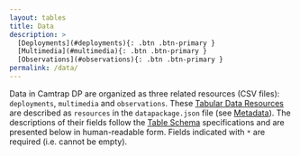 ```yaml
---
layout: tables
title: Data
description: >
  [Deployments](#deployments){: .btn .btn-primary }
  [Multimedia](#multimedia){: .btn .btn-primary }
  [Observations](#observations){: .btn .btn-primary }
permalink: /data/
---
```


Data in Camtrap DP are organized as three related resources (CSV files): `deployments`, `multimedia` and `observations`. These [Tabular Data Resources](https://specs.frictionlessdata.io/tabular-data-resource/) are described as `resources` in the `datapackage.json` file (see [Metadata](../metadata)). The descriptions of their fields follow the [Table Schema](https://specs.frictionlessdata.io/table-schema/) specifications and are presented below in human-readable form. Fields indicated with `*` are required (i.e. cannot be empty).
